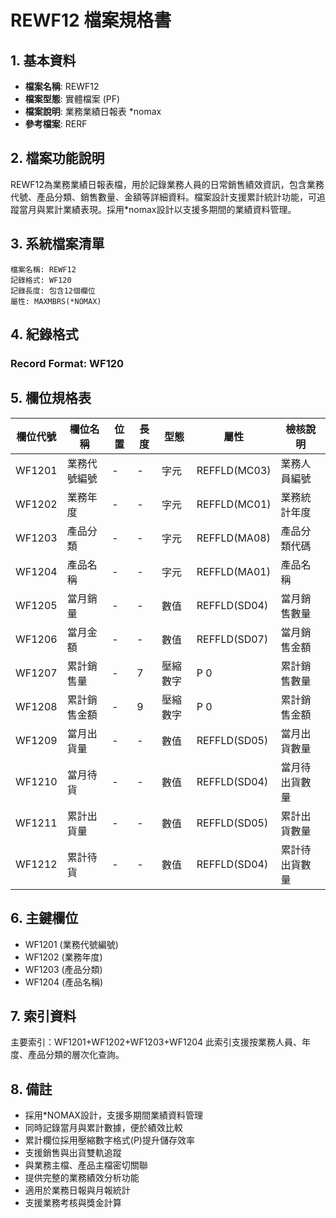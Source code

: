 # REWF12 檔案規格書

## 1. 基本資料
- **檔案名稱**: REWF12
- **檔案型態**: 實體檔案 (PF)
- **檔案說明**: 業務業績日報表 *nomax
- **參考檔案**: RERF

## 2. 檔案功能說明
REWF12為業務業績日報表檔，用於記錄業務人員的日常銷售績效資訊，包含業務代號、產品分類、銷售數量、金額等詳細資料。檔案設計支援累計統計功能，可追蹤當月與累計業績表現。採用*nomax設計以支援多期間的業績資料管理。

## 3. 系統檔案清單
```
檔案名稱: REWF12
記錄格式: WF120
記錄長度: 包含12個欄位
屬性: MAXMBRS(*NOMAX)
```

## 4. 紀錄格式
### Record Format: WF120

## 5. 欄位規格表

| 欄位代號 | 欄位名稱 | 位置 | 長度 | 型態 | 屬性 | 檢核說明 |
|---------|----------|------|------|------|------|----------|
| WF1201 | 業務代號編號 | - | - | 字元 | REFFLD(MC03) | 業務人員編號 |
| WF1202 | 業務年度 | - | - | 字元 | REFFLD(MC01) | 業務統計年度 |
| WF1203 | 產品分類 | - | - | 字元 | REFFLD(MA08) | 產品分類代碼 |
| WF1204 | 產品名稱 | - | - | 字元 | REFFLD(MA01) | 產品名稱 |
| WF1205 | 當月銷量 | - | - | 數值 | REFFLD(SD04) | 當月銷售數量 |
| WF1206 | 當月金額 | - | - | 數值 | REFFLD(SD07) | 當月銷售金額 |
| WF1207 | 累計銷售量 | - | 7 | 壓縮數字 | P 0 | 累計銷售數量 |
| WF1208 | 累計銷售金額 | - | 9 | 壓縮數字 | P 0 | 累計銷售金額 |
| WF1209 | 當月出貨量 | - | - | 數值 | REFFLD(SD05) | 當月出貨數量 |
| WF1210 | 當月待貨 | - | - | 數值 | REFFLD(SD04) | 當月待出貨數量 |
| WF1211 | 累計出貨量 | - | - | 數值 | REFFLD(SD05) | 累計出貨數量 |
| WF1212 | 累計待貨 | - | - | 數值 | REFFLD(SD04) | 累計待出貨數量 |

## 6. 主鍵欄位
- WF1201 (業務代號編號)
- WF1202 (業務年度)
- WF1203 (產品分類)
- WF1204 (產品名稱)

## 7. 索引資料
主要索引：WF1201+WF1202+WF1203+WF1204
此索引支援按業務人員、年度、產品分類的層次化查詢。

## 8. 備註
- 採用*NOMAX設計，支援多期間業績資料管理
- 同時記錄當月與累計數據，便於績效比較
- 累計欄位採用壓縮數字格式(P)提升儲存效率
- 支援銷售與出貨雙軌追蹤
- 與業務主檔、產品主檔密切關聯
- 提供完整的業務績效分析功能
- 適用於業務日報與月報統計
- 支援業務考核與獎金計算 